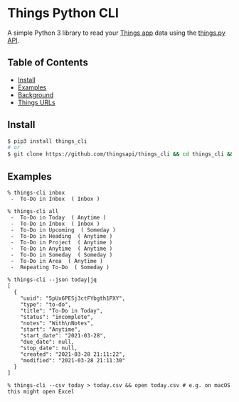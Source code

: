 # Things Python CLI

A simple Python 3 library to read your [Things app](https://culturedcode.com/things) data using the [things.py API](https://github.com/thingsapi/things.py/).

## Table of Contents

- [Install](#install)
- [Examples](#examples)
- [Background](#background)
- [Things URLs](#things-urls)

## Install

```sh
$ pip3 install things_cli
# or
$ git clone https://github.com/thingsapi/things_cli && cd things_cli && make install
```

## Examples

```shell
% things-cli inbox
 -  To-Do in Inbox  ( Inbox )

% things-cli all  
 -  To-Do in Today  ( Anytime )
 -  To-Do in Inbox  ( Inbox )
 -  To-Do in Upcoming  ( Someday )
 -  To-Do in Heading  ( Anytime )
 -  To-Do in Project  ( Anytime )
 -  To-Do in Anytime  ( Anytime )
 -  To-Do in Someday  ( Someday )
 -  To-Do in Area  ( Anytime )
 -  Repeating To-Do  ( Someday )

% things-cli --json today|jq
[
  {
    "uuid": "5pUx6PESj3ctFYbgth1PXY",
    "type": "to-do",
    "title": "To-Do in Today",
    "status": "incomplete",
    "notes": "With\nNotes",
    "start": "Anytime",
    "start_date": "2021-03-28",
    "due_date": null,
    "stop_date": null,
    "created": "2021-03-28 21:11:22",
    "modified": "2021-03-28 21:11:30"
  }
]

% things-cli --csv today > today.csv && open today.csv # e.g. on macOS this might open Excel
```

